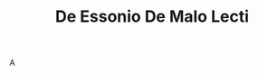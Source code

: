 ---
title: De Essonio De Malo Lecti
letter: D
permalink: "/definitions/bld-de-essonio-de-malo-lecti.html"
body: A
published_at: '2018-07-07'
source: Black's Law Dictionary 2nd Ed (1910)
layout: post
---